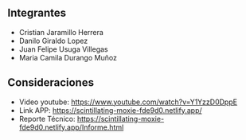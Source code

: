 ## Integrantes
* Cristian Jaramillo Herrera
* Danilo Giraldo Lopez
* Juan Felipe Usuga Villegas
* Maria Camila Durango Muñoz

## Consideraciones
* Video youtube: https://www.youtube.com/watch?v=Y1YzzD0DppE
* Link APP: https://scintillating-moxie-fde9d0.netlify.app/
* Reporte Técnico: https://scintillating-moxie-fde9d0.netlify.app/Informe.html
